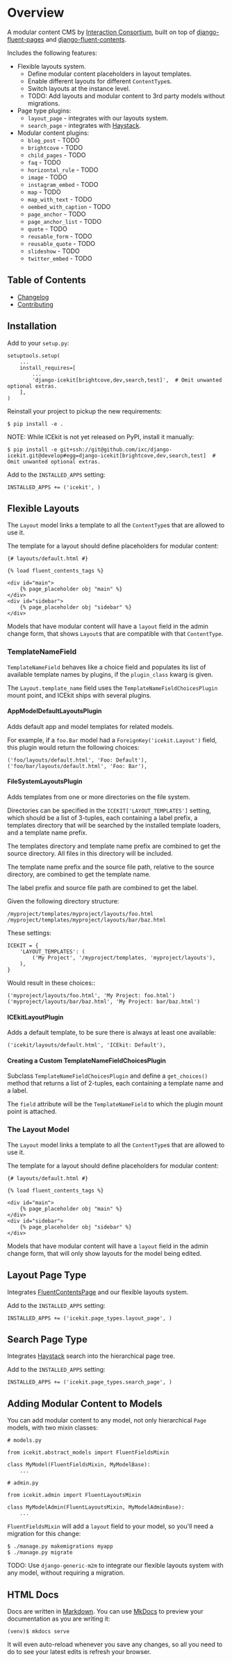 # Overview

A modular content CMS by [Interaction Consortium], built on top of
[django-fluent-pages] and [django-fluent-contents].

Includes the following features:

  * Flexible layouts system.
      * Define modular content placeholders in layout templates.
      * Enable different layouts for different `ContentType`s.
      * Switch layouts at the instance level.
      * TODO: Add layouts and modular content to 3rd party models without
        migrations.
  * Page type plugins:
      * `layout_page` - integrates with our layouts system.
      * `search_page` - integrates with [Haystack].
  * Modular content plugins:
      * `blog_post` - TODO
      * `brightcove` - TODO
      * `child_pages` - TODO
      * `faq` - TODO
      * `horizontal_rule` - TODO
      * `image` - TODO
      * `instagram_embed` - TODO
      * `map` - TODO
      * `map_with_text` - TODO
      * `oembed_with_caption` - TODO
      * `page_anchor` - TODO
      * `page_anchor_list` - TODO
      * `quote` - TODO
      * `reusable_form` - TODO
      * `reusable_quote` - TODO
      * `slideshow` - TODO
      * `twitter_embed` - TODO

## Table of Contents

  * [Changelog]
  * [Contributing]

## Installation

Add to your `setup.py`:

    setuptools.setup(
        ...
        install_requires=[
            ...
            'django-icekit[brightcove,dev,search,test]',  # Omit unwanted optional extras.
        ],
    )

Reinstall your project to pickup the new requirements:

    $ pip install -e .

NOTE: While ICEkit is not yet released on PyPI, install it manually:

    $ pip install -e git+ssh://git@github.com/ixc/django-icekit.git@develop#egg=django-icekit[brightcove,dev,search,test]  # Omit unwanted optional extras.

Add to the `INSTALLED_APPS` setting:

    INSTALLED_APPS += ('icekit', )

## Flexible Layouts

The `Layout` model links a template to all the `ContentType`s that are allowed
to use it.

The template for a layout should define placeholders for modular content:

    {# layouts/default.html #}

    {% load fluent_contents_tags %}

    <div id="main">
        {% page_placeholder obj "main" %}
    </div>
    <div id="sidebar">
        {% page_placeholder obj "sidebar" %}
    </div>

Models that have modular content will have a `layout` field in the admin change
form, that shows `Layout`s that are compatible with that `ContentType`.

### TemplateNameField

`TemplateNameField` behaves like a choice field and populates its list of
available template names by plugins, if the `plugin_class` kwarg is given.

The `Layout.template_name` field uses the `TemplateNameFieldChoicesPlugin`
mount point, and ICEkit ships with several plugins.

#### AppModelDefaultLayoutsPlugin

Adds default app and model templates for related models.

For example, if a `foo.Bar` model had a `ForeignKey('icekit.Layout')` field,
this plugin would return the following choices:

    ('foo/layouts/default.html', 'Foo: Default'),
    ('foo/bar/layouts/default.html', 'Foo: Bar'),

#### FileSystemLayoutsPlugin

Adds templates from one or more directories on the file system.

Directories can be specified in the ``ICEKIT['LAYOUT_TEMPLATES']`` setting,
which should be a list of 3-tuples, each containing a label prefix, a
templates directory that will be searched by the installed template
loaders, and a template name prefix.

The templates directory and template name prefix are combined to get the
source directory. All files in this directory will be included.

The template name prefix and the source file path, relative to the source
directory, are combined to get the template name.

The label prefix and source file path are combined to get the label.

Given the following directory structure:

    /myproject/templates/myproject/layouts/foo.html
    /myproject/templates/myproject/layouts/bar/baz.html

These settings:

    ICEKIT = {
        'LAYOUT_TEMPLATES': (
            ('My Project', '/myproject/templates, 'myproject/layouts'),
        ),
    }

Would result in these choices::

    ('myproject/layouts/foo.html', 'My Project: foo.html')
    ('myproject/layouts/bar/baz.html', 'My Project: bar/baz.html')

#### ICEkitLayoutPlugin

Adds a default template, to be sure there is always at least one available:

    ('icekit/layouts/default.html', 'ICEkit: Default'),

#### Creating a Custom TemplateNameFieldChoicesPlugin

Subclass `TemplateNameFieldChoicesPlugin` and define a `get_choices()` method
that returns a list of 2-tuples, each containing a template name and a label.

The `field` attribute will be the `TemplateNameField` to which the plugin mount
point is attached.

### The Layout Model

The `Layout` model links a template to all the `ContentType`s that are allowed
to use it.

The template for a layout should define placeholders for modular content:

    {# layouts/default.html #}

    {% load fluent_contents_tags %}

    <div id="main">
        {% page_placeholder obj "main" %}
    </div>
    <div id="sidebar">
        {% page_placeholder obj "sidebar" %}
    </div>

Models that have modular content will have a `layout` field in the admin change
form, that will only show layouts for the model being edited.

## Layout Page Type

Integrates [FluentContentsPage] and our flexible layouts system.

Add to the `INSTALLED_APPS` setting:

    INSTALLED_APPS += ('icekit.page_types.layout_page', )

## Search Page Type

Integrates [Haystack] search into the hierarchical page tree.

Add to the `INSTALLED_APPS` setting:

    INSTALLED_APPS += ('icekit.page_types.search_page', )

## Adding Modular Content to Models

You can add modular content to any model, not only hierarchical `Page` models,
with two mixin classes:

    # models.py

    from icekit.abstract_models import FluentFieldsMixin

    class MyModel(FluentFieldsMixin, MyModelBase):
        ...

    # admin.py

    from icekit.admin import FluentLayoutsMixin

    class MyModelAdmin(FluentLayoutsMixin, MyModelAdminBase):
        ...

`FluentFieldsMixin` will add a `layout` field to your model, so you'll need a
migration for this change:

    $ ./manage.py makemigrations myapp
    $ ./manage.py migrate

TODO: Use `django-generic-m2m` to integrate our flexible layouts system with
any model, without requiring a migration.

## HTML Docs

Docs are written in [Markdown]. You can use [MkDocs] to preview your
documentation as you are writing it:

    (venv)$ mkdocs serve

It will even auto-reload whenever you save any changes, so all you need to do
to see your latest edits is refresh your browser.

[Changelog]: changelog.md
[Contributing]: contributing.md
[django-fluent-contents]: https://github.com/edoburu/django-fluent-contents
[django-fluent-pages]: https://github.com/edoburu/django-fluent-pages
[FluentContentsPage]: http://django-fluent-pages.readthedocs.org/en/latest/api/integration/fluent_contents.html?highlight=fluentcontentspage#the-fluentcontentspage-class
[Haystack]: http://haystacksearch.org/
[Interaction Consortium]: http://interaction.net.au
[Markdown]: http://daringfireball.net/projects/markdown/
[MkDocs]: http://mkdocs.org
